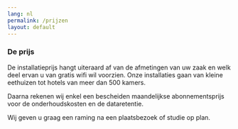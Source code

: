 ```yaml
---
lang: nl
permalink: /prijzen
layout: default
---
```


### De prijs
De installatieprijs hangt uiteraard af van de afmetingen van uw zaak en welk deel ervan u van gratis wifi wil voorzien. Onze installaties gaan van kleine eethuizen tot hotels van meer dan 500 kamers.

Daarna rekenen wij enkel een bescheiden maandelijkse abonnementsprijs voor de onderhoudskosten en de dataretentie.

Wij geven u graag een raming na een plaatsbezoek of studie op plan.
